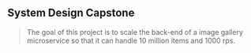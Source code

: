 ## System Design Capstone

> The goal of this project is to scale the back-end of a image gallery microservice so that it can handle 10 million items and 1000 rps. 
